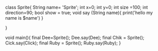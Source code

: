 class Sprite{
String name= 'Sprite';
int x=0;
int y=0;
int size =100;
int direction=90;
bool show = true;
void say (String name){
print('hello my name is $name')
}



}



void main(){
final Dee=Sprite();
Dee.say(Dee);
final Chik = Sprite();
Cick.say(Click);
final Ruby = Sprite();
Ruby.say(Ruby);
}
